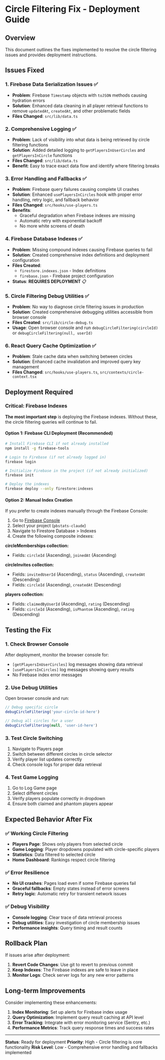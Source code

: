 # Circle Filtering Fix - Deployment Guide

## Overview

This document outlines the fixes implemented to resolve the circle filtering issues and provides deployment instructions.

## Issues Fixed

### 1. **Firebase Data Serialization Issues** ✅
- **Problem**: Firebase `Timestamp` objects with `toJSON` methods causing hydration errors
- **Solution**: Enhanced data cleaning in all player retrieval functions to remove `updatedAt`, `createdAt`, and other problematic fields
- **Files Changed**: `src/lib/data.ts`

### 2. **Comprehensive Logging** ✅
- **Problem**: Lack of visibility into what data is being retrieved by circle filtering functions
- **Solution**: Added detailed logging to `getPlayersInUserCircles` and `getPlayersInCircle` functions
- **Files Changed**: `src/lib/data.ts`
- **Benefit**: Easy to trace exact data flow and identify where filtering breaks

### 3. **Error Handling and Fallbacks** ✅
- **Problem**: Firebase query failures causing complete UI crashes
- **Solution**: Enhanced `usePlayersInCircles` hook with proper error handling, retry logic, and fallback behavior
- **Files Changed**: `src/hooks/use-players.ts`
- **Benefits**: 
  - Graceful degradation when Firebase indexes are missing
  - Automatic retry with exponential backoff
  - No more white screens of death

### 4. **Firebase Database Indexes** ✅
- **Problem**: Missing compound indexes causing Firebase queries to fail
- **Solution**: Created comprehensive index definitions and deployment configuration
- **Files Created**: 
  - `firestore.indexes.json` - Index definitions
  - `firebase.json` - Firebase project configuration
- **Status**: **REQUIRES DEPLOYMENT** 📋

### 5. **Circle Filtering Debug Utilities** ✅
- **Problem**: No way to diagnose circle filtering issues in production
- **Solution**: Created comprehensive debugging utilities accessible from browser console
- **Files Created**: `src/lib/circle-debug.ts`
- **Usage**: Open browser console and run `debugCircleFiltering(circleId)` or `debugCircleFiltering(null, userId)`

### 6. **React Query Cache Optimization** ✅  
- **Problem**: Stale cache data when switching between circles
- **Solution**: Enhanced cache invalidation and improved query key management
- **Files Changed**: `src/hooks/use-players.ts`, `src/contexts/circle-context.tsx`

## Deployment Required

### Critical: Firebase Indexes

**The most important step** is deploying the Firebase indexes. Without these, the circle filtering queries will continue to fail.

#### Option 1: Firebase CLI Deployment (Recommended)
```bash
# Install Firebase CLI if not already installed
npm install -g firebase-tools

# Login to Firebase (if not already logged in)
firebase login

# Initialize Firebase in the project (if not already initialized)
firebase init

# Deploy the indexes
firebase deploy --only firestore:indexes
```

#### Option 2: Manual Index Creation
If you prefer to create indexes manually through the Firebase Console:

1. Go to [Firebase Console](https://console.firebase.google.com/)
2. Select your project (`pbstats-claude`)
3. Navigate to Firestore Database > Indexes
4. Create the following composite indexes:

**circleMemberships collection:**
- Fields: `circleId` (Ascending), `joinedAt` (Ascending)

**circleInvites collection:**
- Fields: `invitedUserId` (Ascending), `status` (Ascending), `createdAt` (Descending)
- Fields: `circleId` (Ascending), `createdAt` (Descending)

**players collection:**
- Fields: `claimedByUserId` (Ascending), `rating` (Descending)  
- Fields: `circleId` (Ascending), `isPhantom` (Ascending), `rating` (Descending)

## Testing the Fix

### 1. Check Browser Console
After deployment, monitor the browser console for:
- `[getPlayersInUserCircles]` log messages showing data retrieval
- `[usePlayersInCircles]` log messages showing query results
- No Firebase index error messages

### 2. Use Debug Utilities
Open browser console and run:
```javascript
// Debug specific circle
debugCircleFiltering('your-circle-id-here')

// Debug all circles for a user  
debugCircleFiltering(null, 'user-id-here')
```

### 3. Test Circle Switching
1. Navigate to Players page
2. Switch between different circles in circle selector
3. Verify player list updates correctly
4. Check console logs for proper data retrieval

### 4. Test Game Logging
1. Go to Log Game page
2. Select different circles
3. Verify players populate correctly in dropdown
4. Ensure both claimed and phantom players appear

## Expected Behavior After Fix

### ✅ Working Circle Filtering
- **Players Page**: Shows only players from selected circle
- **Game Logging**: Player dropdowns populated with circle-specific players  
- **Statistics**: Data filtered to selected circle
- **Home Dashboard**: Rankings respect circle filtering

### ✅ Error Resilience  
- **No UI crashes**: Pages load even if some Firebase queries fail
- **Graceful fallbacks**: Empty states instead of error screens
- **Retry logic**: Automatic retry for transient network issues

### ✅ Debug Visibility
- **Console logging**: Clear trace of data retrieval process
- **Debug utilities**: Easy investigation of circle membership issues
- **Performance insights**: Query timing and result counts

## Rollback Plan

If issues arise after deployment:

1. **Revert Code Changes**: Use git to revert to previous commit
2. **Keep Indexes**: The Firebase indexes are safe to leave in place
3. **Monitor Logs**: Check server logs for any new error patterns

## Long-term Improvements

Consider implementing these enhancements:

1. **Index Monitoring**: Set up alerts for Firebase index usage
2. **Query Optimization**: Implement query result caching at API level
3. **Error Tracking**: Integrate with error monitoring service (Sentry, etc.)
4. **Performance Metrics**: Track query response times and success rates

---

**Status**: Ready for deployment
**Priority**: High - Circle filtering is core functionality
**Risk Level**: Low - Comprehensive error handling and fallbacks implemented